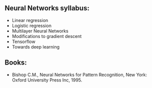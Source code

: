 ## Neural Networks syllabus:

- Linear regression
- Logistic regression
- Multilayer Neural Networks
- Modifications to gradient descent
- Tensorflow
- Towards deep learning

## Books:

- Bishop C.M., Neural Networks for Pattern Recognition, New York: Oxford University Press Inc, 1995.
